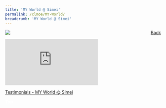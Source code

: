 ```yaml
---
title: 'MY World @ Simei'
permalink: /clmoe/MY-World/
breadcrumb: 'MY World @ Simei'
---
```


<!-- Global site tag (gtag.js) - Google Ads: 726049306 -->
<script async src="https://www.googletagmanager.com/gtag/js?id=AW-726049306"></script>
<script>
  window.dataLayer = window.dataLayer || [];
  function gtag(){dataLayer.push(arguments);}
  gtag('js', new Date());

  gtag('config', 'AW-726049306');
</script>
<a href="/gallery/华文学习展示区-chinese-exhibitions-c/preschool/" style="float:right;">Back</a>
 <img src="/images/CL-MYWorld-Poster.jpg"><br/>
<div class="video-container">
  <iframe src="https://www.youtube.com/embed/videoseries?list=PLuTO8rGQo6EsnhXViBpxJxNd7sEBcGLVn" frameborder="0" allow="accelerometer; autoplay; encrypted-media; gyroscope; picture-in-picture" allowfullscreen></iframe></div>

<a href="/clmoe/MYWORLD testimonials 150820.pdf" download>Testimonials - MY World @ Simei</a>

<div class="btntop"><a href="#top" style="text-decoration:none;"><span style="color:white"><b>Top</b></span></a></div>

